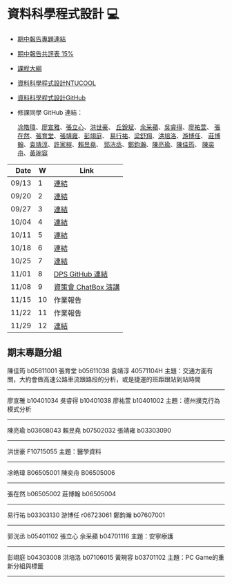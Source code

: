 # 資料科學程式設計 :computer:

- [期中報告專題連結](https://howardchao.github.io/107-1_NTUCS-X_teaching_assistant_info/week_9/report.html)

- [期中報告共評表 15%](https://docs.google.com/spreadsheets/d/1VA37mMMf4rbCQ06hvwAjUwdaD_HLS-BkkB2cd6ZipFc/edit?usp=sharing)

- [課程大綱](https://nol.ntu.edu.tw/nol/coursesearch/print_table.php?course_id=H03%2004010&class=&dpt_code=H020&ser_no=21068&semester=107-1&lang=CH)

- [資料科學程式設計NTUCOOL](https://cool.ntu.edu.tw/courses/73)
- [資料科學程式設計GitHub](https://github.com/NTU-CSX-DataScience/107-1RSampleCode)


- 修課同學 GitHub 連結：
    
    [凃皓瑋](https://github.com/teric1024/107-1-R-data-analysis-course)、[廖宣雅](https://github.com/tallya851109/CSX_RProject)、[張立心](https://github.com/54heart/CS-Course)、[洪世豪](https://github.com/HaroldHong/Data-Science-and-programing)、
    [丘銳斌](https://github.com/mlalpha/ntu-csx-4001-data-science_107)、[余采蘋](https://github.com/crystal320yu/NTU_COOL)、[吳睿得](https://github.com/bryan051003/csx_rproject)、[廖祐萱](https://github.com/x666772/CSX_Lyhs)、
    [張在然](https://github.com/dadalakun25/R-mumi)、[張育堂](https://github.com/b05611038/DataScience_R)、[張靖雍](https://github.com/goodjob0823/CSX_RProject_Fall_2018)、[彭翊庭](https://github.com/yitingpeng/datascience)、
    [易行祐](https://github.com/josephyi0317/NTU-CSX-DataScience)、[梁舒翔](https://github.com/ShuHsiangLiang/CSX4001/)、[洪培洛](https://github.com/perilium/NTU-CSX4001/)、[游博任](https://github.com/perilium/NTU-CSX4001)、
    [莊博翰](https://github.com/gordon0813/R-learning-map/)、[袁靖淳](https://github.com/gordon0813/R-learning-map)、[許家榿](https://github.com/edward1997104/NTU-CSX-DataScience/)、[賴昱堯](https://github.com/richlay/Rlanguage/)、
    [郭洸丞](https://github.com/qk0926/NTU_data_course_2018)、[鄭鈞瀚](https://github.com/FawenYo/NTU_CSX4001)、[陳亮瑜](https://github.com/LouieChen16/NTU_CSX_DataScience)、[陳佳筠](https://github.com/Jia-YunChen/CS-X_R)、
    [陳奕舟](https://github.com/silvercraft/CS_X)、[黃琬容](https://github.com/graduatecrisis/CSX-Data-Science/)
    

| Date   | W    | Link                                                           |
| --:    | --   | --                                                             |
| 09/13  |  1   | [連結](https://docs.google.com/presentation/d/e/2PACX-1vSxbTW9Qm9uLwiFrvPxFaUIHFtBV4IUzhUJ1BbKuKjjzkAEhFxb-YsXjqOosz6DKBE70ybc3fFjONsg/pub?start=false&loop=false&delayms=3000&slide=id.p) |
| 09/20  |  2   |[連結](https://docs.google.com/presentation/u/1/d/e/2PACX-1vSj9t4H-W60Tnfxx38VWq3dmSd4LueGToNmPBnfXIc0hMO0QMpmiEMIEVQCwA3WI9S-pP3rOF9Cl_w4/pub?start=false&loop=false&delayms=3000)|
| 09/27  |  3   |[連結](https://docs.google.com/presentation/d/e/2PACX-1vS1Swqv6pMD5jHKEkCiUevDZ0FG7EEStYdZX4V8ofKFqOBSez_48GiDUemYaUF5XIfoRU511lR2i1U4/pub?start=false&loop=false&delayms=3000&slide=id.p)|
| 10/04  |  4   |[連結](https://docs.google.com/presentation/d/1ILGVLyiJSwfIa7hz57HiESPGhuPgfQ0WCNwXmGuE4l4/edit#slide=id.p)|
| 10/11  |  5   |[連結](https://docs.google.com/presentation/d/e/2PACX-1vTqrTR9SUpT-wxHAptoWpBaX5zjthK0W62iVailUiFE-nxTFVzlF_f5MlIlrcnomTatknuxcFYFzttB/pub?start=false&loop=false&delayms=3000&slide=id.p)|
| 10/18  |  6   |[連結](https://docs.google.com/presentation/d/e/2PACX-1vSwqoaEvqtk-TxeE07nkIEmgfvd_RyqMOHo_ZCd0GdikkS7EDr_mKdU58r7FN8VgU7H5unJkwHN1cJh/pub?start=false&loop=false&delayms=3000&slide=id.g4273d10c0f_0_0)|
| 10/25  |  7   |[連結](https://docs.google.com/presentation/u/1/d/e/2PACX-1vR2FbpN9mvJoNiZyfgQypTWfQmKxfIxj3og-VJvHXHgcBP4hkahAYaVjyDu7PL8txpoTdH4FUqYQiYD/pub?start=false&loop=false&delayms=3000)|
| 11/01  |  8   |[DPS GitHub 連結](https://github.com/dspim)|
| 11/08  |  9   | [資策會 ChatBox 演講](https://docs.google.com/document/d/1g1Plzir86OvJm2MSGXgk1g8aLXhc9_xNIUglwUt6qg0/edit)|
| 11/15  |  10   |作業報告|
| 11/22  |  11   |作業報告|
| 11/29  |  12   |[連結](https://docs.google.com/presentation/d/e/2PACX-1vQ-XXZlyaoNTfx1l7FlPj-KgESdH651LBQV4mDJnTU3vjn32Me-i3gCqMTTMypjpoJFtiCEfVEUoNsM/pub?start=false&loop=false&delayms=3000&slide=id.g494f19b90a_0_0)|

## 期末專題分組


陳佳筠 b05611001
張育堂 b05611038
袁靖淳 40571104H 
主題：交通方面有關，大約會做高速公路車流跟路段的分析，或是捷運的班距跟站到站時間

---

廖宣雅 b10401034
吳睿得 b10401038
廖祐萱 b10401002
主題：德州撲克行為模式分析

---

陳亮瑜 b03608043
賴昱堯 b07502032
張靖雍 b03303090

---

洪世豪 F10715055
主題：醫學資料

---

凃皓瑋 B06505001 
陳奕舟 B06505006

---

張在然 b06505002
莊博翰 b06505004

---

易行祐 b03303130
游博任 r06723061
鄭鈞瀚 b07607001

---

郭洸丞 b05401102
張立心
余采蘋 b04701116
主題：安寧療護

---

彭翊庭 b04303008 
洪培洛 b07106015 
黃琬容 b03701102
主題：PC Game的重新分組與標籤

---
